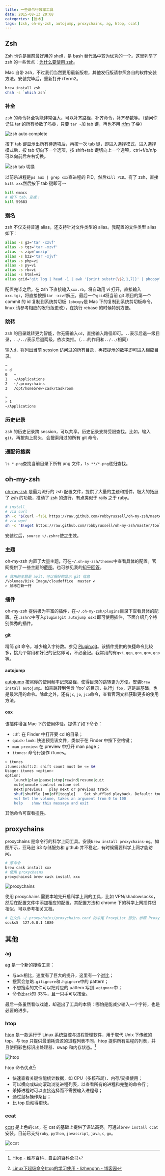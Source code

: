 ```yaml
---
title: 一些命令行效率工具
date: 2015-08-13 20:08
categories: [技术]
tags: [zsh, oh-my-zsh, autojump, proxychains, ag, htop, ccat]
---
```


## Zsh

Zsh 也许是目前最好用的 shell，是 bash 替代品中较为优秀的一个。这里列举了 zsh 的一些优点：[为什么要使用 zsh](https://www-s.acm.illinois.edu/workshops/zsh/why.html)。

Mac 自带 zsh，不过我们当然要用最新版啦，其他发行版请参照各自的软件安装方法。安装完毕后，重新打开 iTerm2。

``` bash
brew install zsh
chsh -s `which zsh`
```

### 补全

zsh 的命令补全功能非常强大，可以补齐路径，补齐命令，补齐参数等。（请问你记住 tar 的所有参数了吗😃，只要 `tar -`加 tab 键，再也不用 [rtfm](https://zh.wikipedia.org/zh/RTFM) 了😂）

![zsh auto complete](http://wulfric.qiniudn.com/R-zsh-autocomplete.png "zsh auto complete")

按下 tab 键显示出所有待选项后，再按一次 tab 键，即进入选择模式，进入选择模式后，按 tab 切向下一个选项，按 shift+tab 键切向上一个选项，ctrl+f/b/n/p 可以向前后左右切换。

![zsh tab 切换](http://wulfric.qiniudn.com/R-zsh-tab-tab.png "zsh tab 切换")

以前杀进程是`ps aux | grep xxx`查进程的 PID，然后`kill PID`。有了 zsh，直接`kill xxx`然后按下 tab 键即可～

``` bash
kill emacs
# 按下 tab，变成：
kill 59683
```

### 别名

zsh 不仅支持普通 alias，还支持针对文件类型的 alias。我配置的文件类型 alias 如下：

``` bash
alias -s gz='tar -xzvf'
alias -s tgz='tar -xzvf'
alias -s zip='unzip'
alias -s bz2='tar -xjvf'
alias -s php=vi
alias -s py=vi
alias -s rb=vi
alias -s html=vi
alias gcid="git log | head -1 | awk '{print substr(\$2,1,7)}' | pbcopy"
```

配置完毕之后，在 zsh 下直接输入`xxx.rb`，将自动用 vi 打开，直接输入`xxx.tgz`，将直接按照`tar -xzvf`解压。最后一个`gcid`将当前 git 项目的第一个 commit 的 id 复制到系统剪切板（`pbcopy`是 Mac 下的复制到系统剪切板命令，linux 请参考相应的发行版更改），在执行 rebase 的时候特别方便。

### 跳转

zsh 的目录跳转更为智能，你无需输入`cd`，直接输入路径即可。`..`表示后退一级目录，`../../`表示后退两级，依次类推。（`...`的作用和`../../`相同） 

输入`d`，将列出当前 session 访问过的所有目录，再按提示的数字即可进入相应目录。

``` bash
~
> d
0	~
1	~/Applications
2	~/.proxychains
3	/opt/homebrew-cask/Caskroom

~
> 1
~/Applications
```

### 历史记录

zsh 的历史记录跨 session，可以共享。历史记录支持受限查找。比如，输入`git`，再按向上箭头，会搜索用过的所有 git 命令。

### 通配符搜索

`ls *.png`查找当前目录下所有 png 文件，`ls **/*.png`递归查找。

## oh-my-zsh

[oh-my-zsh](https://github.com/robbyrussell/oh-my-zsh) 是最为流行的 zsh 配置文件，提供了大量的主题和插件，极大的拓展了 zsh 的功能，推动了 zsh 的流行，有点类似于 rails 之于 ruby。

``` bash
# install
# via curl
sh -c "$(curl -fsSL https://raw.github.com/robbyrussell/oh-my-zsh/master/tools/install.sh)"
# via wget 
sh -c "$(wget https://raw.github.com/robbyrussell/oh-my-zsh/master/tools/install.sh -O -)"
```

安装过后，`source ~/.zshrc`使之生效。

### 主题

oh-my-zsh 内置了大量主题，可在`~/.oh-my-zsh/themes`中查看具体的配置。官网提供了一些主题的[截图](https://github.com/robbyrussell/oh-my-zsh/wiki/themes)。也可参见我的[知乎回答](http://www.zhihu.com/question/33277508/answer/58979821)。

``` bash
# 我用的主题是 avit，可以很好的显示 git 信息
/Volumes/Disk Image/cloudoffice  master ✔                                     37m
> 鼠标在新一行
```

### 插件

oh-my-zsh 提供极为丰富的插件，在`~/.oh-my-zsh/plugins`目录下查看具体的配置。在`.zshrc`中写入`plugin(git autojump osx)`即可使用插件，下面介绍几个特别优秀的插件。

#### git

精简 git 命令，减少输入字符数。参见 [Plugin:git](https://github.com/robbyrussell/oh-my-zsh/wiki/Plugin:git)。该插件提供的快捷命令比较多，挑几个常用和好记的记忆即可，不必全记。我常用的有`gst`, `ggp`, `gco`, `gcm`, `gcp` 等。

#### autojump

[autojump](https://github.com/wting/autojump) 按照你的使用频率记录路径，使得目录的跳转更为方便。安装`brew install autojump`。如需跳转到包含 'foo' 的目录，执行`j foo`，这是最基础，也是最常用的命令。除此之外，还有`jc`, `jo`, `jco`命令，查看官网文档获取更多的使用方法。

#### osx

该插件增强 Mac 下的使用体验，提供了如下命令：

- `cdf`: 在 Finder 中打开要 cd 的目录；
- `quick-look`: 快速预览该文件，类似于在 Finder 中按下空格键；
- `man preview`: 在 preview 中打开 man page； 
- `itunes`: 命令行操作 iTunes。

``` bash
> itunes
itunes:shift:2: shift count must be <= $#
Usage: itunes <option>
option:
	launch|play|pause|stop|rewind|resume|quit
	mute|unmute	control volume set
	next|previous	play next or previous track
	shuf|shuffle [on|off|toggle]	Set shuffled playback. Default: toggle. Note: toggle doesn't support the MiniPlayer.
	vol	Set the volume, takes an argument from 0 to 100
	help	show this message and exit
```

其他命令可查看[插件](https://github.com/robbyrussell/oh-my-zsh/blob/master/plugins/osx/osx.plugin.zsh)。

## proxychains

proxychains 是命令行的科学上网工具。安装`brew install proxychains-ng`。如图所示，亚马逊 S3 存储服务和 github 并不稳定，有时候需要科学上网才能访问。

``` bash
# 原命令
brew cask install xxx
# 使用 proxychains
proxychains4 brew cask install xxx
```

![proxychains](http://wulfric.qiniudn.com/proxychain.png "proxychains")

使用 proxychains 需要本地先开启科学上网的工具，比如 VPN/shadowsocks，然后在配置文件中添加相应的配置，其配置方法和 chrome 下的科学上网插件很相似，可以参考相关文档。

``` bash
# 在文件 ~/.proxychains/proxychains.conf 的末尾 ProxyList 部分，参照 ProxyList format Examples 添加，比如我用的是 shadowsocks，则配置是：
socks5 	127.0.0.1 1080
```

## 其他

### ag

[ag](https://github.com/ggreer/the_silver_searcher) 是一个新的搜索工具：

- 与`ack`相比，速度有了巨大的提升，这里有一个[对比](http://dongweiming.github.io/blog/archives/ack/)；
- 搜索会忽略`.gitignore`和`.hgignore`中的 pattern；
- 不想搜索的文件可以把对应的 pattern 写到`.agignore`中；
- 命令比`ack`短 33%，且一只手可以按全。

最后一条虽然看似戏谑，却道出了工具的本质：哪怕是能减少输入一个字符，也是必要的进步。

### htop

[htop](http://hisham.hm/htop/) 是一款运行于 Linux 系统监控与进程管理软件，用于取代 Unix 下传统的 top。与 top 只提供最消耗资源的进程列表不同，htop 提供所有进程的列表，并且使用彩色标识出处理器、swap 和内存状态。[^htop-wiki]

![htop](http://wulfric.qiniudn.com/htop.png "htop")

htop 命令优点[^htop-lizhenghn]:

- 快速查看关键性能统计数据，如 CPU（多核布局）、内存/交换使用；
- 可以横向或纵向滚动浏览进程列表，以查看所有的进程和完整的命令行；
- 杀掉进程时可以直接选择而不需要输入进程号；
- 通过鼠标操作条目；
- 比 top 启动得更快。

### ccat

[ccat](https://github.com/jingweno/ccat) 是上色的`cat`，在 cat 的基础上提供了语法高亮。可通过`brew install ccat`安装。目前已支持`ruby`, `python`, `javascript`, `java`, `c`, `go`。

![ccat](http://wulfric.qiniudn.com/R-ccat.png "ccat")



[^htop-wiki]: [Htop - 维基百科，自由的百科全书](https://zh.wikipedia.org/wiki/Htop)
[^htop-lizhenghn]: [Linux下超级命令htop的学习使用 - lizhenghn - 博客园](http://www.cnblogs.com/lizhenghn/p/3728610.html)

